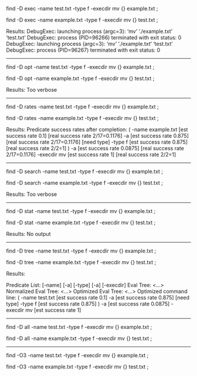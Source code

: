 find -D exec -name test.txt -type f -execdir mv {} example.txt \;

find -D exec -name example.txt -type f -execdir mv {} test.txt \;

Results:
DebugExec: launching process (argc=3): ‘mv’ ‘./example.txt’ ‘test.txt’
DebugExec: process (PID=96266) terminated with exit status: 0
DebugExec: launching process (argc=3): ‘mv’ ‘./example.txt’ ‘test.txt’
DebugExec: process (PID=96267) terminated with exit status: 0

---

find -D opt -name test.txt -type f -execdir mv {} example.txt \;

find -D opt -name example.txt -type f -execdir mv {} test.txt \;

Results:
    Too verbose

---

find -D rates -name test.txt -type f -execdir mv {} example.txt \;

find -D rates -name example.txt -type f -execdir mv {} test.txt \;

Results:
Predicate success rates after completion:
 ( -name example.txt [est success rate 0.1] [real success rate 2/17=0.1176] -a [est success rate 0.875] [real success rate 2/17=0.1176] [need type] -type f [est success rate 0.875] [real success rate 2/2=1]  ) -a [est success rate 0.0875] [real success rate 2/17=0.1176] -execdir mv [est success rate 1] [real success rate 2/2=1] 

---

find -D search -name test.txt -type f -execdir mv {} example.txt \;

find -D search -name example.txt -type f -execdir mv {} test.txt \;

Results:
    Too verbose

---

find -D stat -name test.txt -type f -execdir mv {} example.txt \;

find -D stat -name example.txt -type f -execdir mv {} test.txt \;

Results:
    No output

---

find -D tree -name test.txt -type f -execdir mv {} example.txt \;

find -D tree -name example.txt -type f -execdir mv {} test.txt \;

Results:

Predicate List:
[-name] [-a] [-type] [-a] [-execdir] 
Eval Tree:
    <...>
Normalized Eval Tree:
    <...>
Optimized Eval Tree:
    <...>
Optimized command line:
 ( -name test.txt [est success rate 0.1] -a [est success rate 0.875] [need type] -type f [est success rate 0.875]  ) -a [est success rate 0.0875] -execdir mv [est success rate 1] 

---

find -D all -name test.txt -type f -execdir mv {} example.txt \;

find -D all -name example.txt -type f -execdir mv {} test.txt \;

---

find -O3 -name test.txt -type f -execdir mv {} example.txt \;

find -O3 -name example.txt -type f -execdir mv {} test.txt \;
